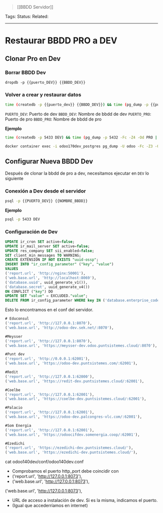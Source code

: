 > [[BBDD Servidor]]

Tags: 
Status: 
Related: 

___

# Restaurar BBDD PRO a DEV

## Clonar Pro en Dev

### Borrar BBDD Dev
```
dropdb -p {{puerto_DEV}} {{BBDD_DEV}}
```

### Volver a crear y restaurar datos
```bash
time (createdb -p {{puerto_dev}} {{BBDD_DEV}}) && time (pg_dump -p {{puerto_pro}} -Fc -Z4 -Od {{BBDD_PRO}} | pg_restore -p {{puerto_dev}} -Od {{BBDD_DEV}})
```

`PUERTO_DEV`: Puerto de dev
`BBDD_DEV`: Nombre de bbdd de dev
`PUERTO_PRO`: Puerto de pro
`BBDD_PRO`: Nombre de bbdd de pro

**Ejemplo**
```bash
time (createdb -p 5433 DEV) && time (pg_dump -p 5432 -Fc -Z4 -Od PRO | pg_restore -p 5433 -Od DEV)
```

```sh
docker container exec -i odoo170dev_postgres pg_dump -U odoo -Fc -Z3 -O -d DEV > /opt/odoo/odoo180dev/DEV.dump
```
## Configurar Nueva BBDD Dev
Después de clonar la bbdd de pro a dev, necesitamos ejecutar en `DEV` lo siguiente

### Conexión a Dev desde el servidor
```bash
psql -p {{PUERTO_DEV}} {{NOMBRE_BBDD}}
```
**Ejemplo**
```bash
psql -p 5433 DEV
```

### Configuración de Dev
```sql
UPDATE ir_cron SET active=false;
UPDATE ir_mail_server SET active=false;
UPDATE res_company SET sii_enabled=false;
SET client_min_messages TO WARNING;
CREATE EXTENSION IF NOT EXISTS "uuid-ossp";
INSERT INTO "ir_config_parameter" ("key", "value")
VALUES
('report.url', 'http://nginx:50001'),
('web.base.url', 'http://localhost:8069'),
('database.uuid', uuid_generate_v1()),
('database.secret', uuid_generate_v4())
ON CONFLICT ("key") DO
UPDATE SET "value" = EXCLUDED."value";
DELETE FROM ir_config_parameter WHERE key IN ('database.enterprise_code', 'odoo_ocn.project_id', 'mail_mobile.enable_ocn');
```

Esto lo encontramos en el conf del servidor.
```sql
# Educonsul
('report.url', 'http://127.0.0.1:8070'),
('web.base.url', 'http://odoo-dev.sek.net/:8070'),

#Meysser
('report.url', 'http://127.0.0.1:8070'),
('web.base.url', 'https://meysser-dev.odoo.puntsistemes.cloud/:8070'),

#Punt dev
('report.url', 'http://0.0.0.1:62001'),
('web.base.url', 'https://odoo-dev.puntsistemes.com/:62001'),

#Redit
('report.url', 'http://127.0.0.1:62000'),
('web.base.url', 'https://redit-dev.puntsistemes.cloud/:62001'),

#Coelbe
('report.url', 'http://127.0.0.1:62001'),
('web.base.url', 'https://coelbe-dev.puntsistemes.cloud/:62001'),

#Palacio
('report.url', 'http://127.0.0.1:62001'),
('web.base.url', 'https://odoo-dev.palcongres-vlc.com/:62001'),

#Som Energia
('report.url', 'http://127.0.0.1:62001'),
('web.base.url', 'https://odoocifdev.somenergia.coop/:62001'),

#Ezedichi
('report.url', 'https://ezedichi-dev.puntsistemes.cloud/'),
('web.base.url', 'https://ezedichi-dev.puntsistemes.cloud/'),
```


cat odoo140dev/conf/odoo140dev.conf
- Comprobamos el puerto http_port debe coincidir con 
- ('report.url', 'http://127.0.0.1:8073'),
- ('web.base.url', 'http://127.0.0.1:8073'),

('web.base.url', 'http://127.0.0.1:8073'),
- URL de acceso a instalación de dev. Si es la misma, indicamos el puerto.
- (Igual que accederríamos en internet)

